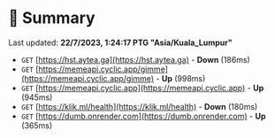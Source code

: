 # 📖 Summary
Last updated: **22/7/2023, 1:24:17 PTG "Asia/Kuala_Lumpur"**

- `GET` [https://hst.aytea.ga](https://hst.aytea.ga) - **Down** (186ms)
- `GET` [https://memeapi.cyclic.app/gimme](https://memeapi.cyclic.app/gimme) - **Up** (998ms)
- `GET` [https://memeapi.cyclic.app](https://memeapi.cyclic.app) - **Up** (945ms)
- `GET` [https://klik.ml/health](https://klik.ml/health) - **Down** (180ms)
- `GET` [https://dumb.onrender.com](https://dumb.onrender.com) - **Up** (365ms)
